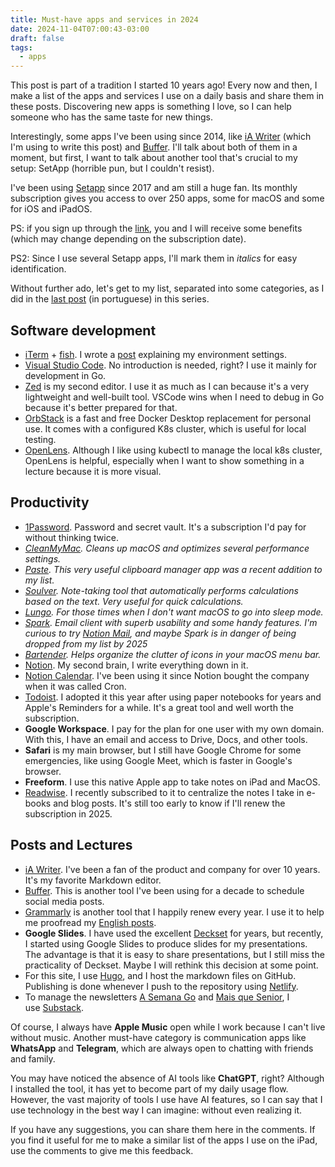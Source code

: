 ```yaml
---
title: Must-have apps and services in 2024
date: 2024-11-04T07:00:43-03:00
draft: false
tags:
  - apps
---
```


This post is part of a tradition I started 10 years ago! Every now and then, I make a list of the apps and services I use on a daily basis and share them in these posts. Discovering new apps is something I love, so I can help someone who has the same taste for new things.

Interestingly, some apps I've been using since 2014, like [iA Writer](https://ia.net/writer) (which I'm using to write this post) and [Buffer](http://bufferapp.com/). I'll talk about both of them in a moment, but first, I want to talk about another tool that's crucial to my setup: SetApp (horrible pun, but I couldn't resist).

I've been using [Setapp](https://setapp.sjv.io/6egdeq?sharedid=aps) since 2017 and am still a huge fan. Its monthly subscription gives you access to over 250 apps, some for macOS and some for iOS and iPadOS.

PS: if you sign up through the [link](https://setapp.sjv.io/6egdeq?sharedid=aps), you and I will receive some benefits (which may change depending on the subscription date).

PS2: Since I use several Setapp apps, I'll mark them in *italics* for easy identification.

Without further ado, let's get to my list, separated into some categories, as I did in the [last post](https://eltonminetto.dev/post/2022-07-31-aplicativos-indispensaveis-2022/) (in portuguese) in this series.


## Software development

- [iTerm](https://iterm2.com) + [fish](https://fishshell.com/). I wrote a [post](https://eltonminetto.dev/en/post/2023-05-16-improving-terminal/) explaining my environment settings.
- [Visual Studio Code](https://code.visualstudio.com). No introduction is needed, right? I use it mainly for development in Go.
- [Zed](https://zed.dev) is my second editor. I use it as much as I can because it's a very lightweight and well-built tool. VSCode wins when I need to debug in Go because it's better prepared for that.
- [OrbStack](https://orbstack.dev) is a fast and free Docker Desktop replacement for personal use. It comes with a configured K8s cluster, which is useful for local testing.
- [OpenLens](https://github.com/MuhammedKalkan/OpenLens). Although I like using kubectl to manage the local k8s cluster, OpenLens is helpful, especially when I want to show something in a lecture because it is more visual.


## Productivity

- [1Password](https://1password.com). Password and secret vault. It's a subscription I'd pay for without thinking twice.
- *[CleanMyMac](https://setapp.com/pt-br/apps/cleanmymac). Cleans up macOS and optimizes several performance settings.*
- *[Paste](https://setapp.com/pt-br/apps/paste). This very useful clipboard manager app was a recent addition to my list.*
- *[Soulver](https://setapp.com/pt-br/apps/soulver). Note-taking tool that automatically performs calculations based on the text. Very useful for quick calculations.*
- *[Lungo](https://setapp.com/pt-br/apps/lungo). For those times when I don't want macOS to go into sleep mode.*
- *[Spark](https://setapp.com/pt-br/apps/spark-mail). Email client with superb usability and some handy features. I'm curious to try [Notion Mail](https://www.notion.so/product/mail), and maybe Spark is in danger of being dropped from my list by 2025*
- *[Bartender](https://setapp.com/pt-br/apps/bartender). Helps organize the clutter of icons in your macOS menu bar.*
- [Notion](https://www.notion.so). My second brain, I write everything down in it.
- [Notion Calendar](https://www.notion.so/product/calendar). I've been using it since Notion bought the company when it was called Cron.
- [Todoist](https://todoist.com/pt-BR). I adopted it this year after using paper notebooks for years and Apple's Reminders for a while. It's a great tool and well worth the subscription.
- **Google Workspace**. I pay for the plan for one user with my own domain. With this, I have an email and access to Drive, Docs, and other tools.
- **Safari** is my main browser, but I still have Google Chrome for some emergencies, like using Google Meet, which is faster in Google's browser.
- **Freeform**. I use this native Apple app to take notes on iPad and MacOS.
- [Readwise](https://readwise.io). I recently subscribed to it to centralize the notes I take in e-books and blog posts. It's still too early to know if I'll renew the subscription in 2025.

## Posts and Lectures

- [iA Writer](https://ia.net/writer). I've been a fan of the product and company for over 10 years. It's my favorite Markdown editor.
- [Buffer](http://bufferapp.com/). This is another tool I've been using for a decade to schedule social media posts.
- [Grammarly](https://www.grammarly.com) is another tool that I happily renew every year. I use it to help me proofread my [English posts](https://eltonminetto.dev/en/).
- **Google Slides**. I have used the excellent [Deckset](https://www.deckset.com) for years, but recently, I started using Google Slides to produce slides for my presentations. The advantage is that it is easy to share presentations, but I still miss the practicality of Deckset. Maybe I will rethink this decision at some point. 
- For this site, I use [Hugo](https://gohugo.io), and I host the markdown files on GitHub. Publishing is done whenever I push to the repository using [Netlify](https://www.netlify.com).
- To manage the newsletters [A Semana Go](https://asemanago.dev) and [Mais que Senior](https://maisquesenior.dev), I use [Substack](http://substack.com/home).

Of course, I always have **Apple Music** open while I work because I can't live without music. Another must-have category is communication apps like **WhatsApp** and **Telegram**, which are always open to chatting with friends and family.

You may have noticed the absence of AI tools like **ChatGPT**, right? Although I installed the tool, it has yet to become part of my daily usage flow. However, the vast majority of tools I use have AI features, so I can say that I use technology in the best way I can imagine: without even realizing it.

If you have any suggestions, you can share them here in the comments.
If you find it useful for me to make a similar list of the apps I use on the iPad, use the comments to give me this feedback.